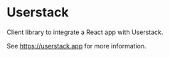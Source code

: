 # Userstack

Client library to integrate a React app with Userstack.

See https://userstack.app for more information.
